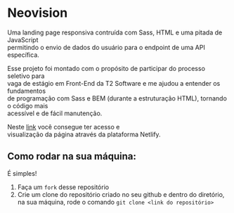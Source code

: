 # Neovision
Uma landing page responsiva contruída com Sass, HTML e uma pitada de JavaScript   
permitindo o envio de dados do usuário para o endpoint de uma API específica.  

Esse projeto foi montado com o propósito de participar do processo seletivo para  
vaga de estágio em Front-End da T2 Software e me ajudou a entender os fundamentos  
de programação com Sass e BEM (durante a estruturação HTML), tornando o código mais  
acessível e de fácil manutenção.

Neste [link](https://neovision.netlify.app/) você consegue ter acesso e  
visualização da página através da plataforma Netlify. 

## Como rodar na sua máquina:
É simples!

1. Faça um `fork` desse repositório 
2. Crie um clone do repositório criado no seu github e dentro do diretório,     
na sua máquina, rode o comando `git clone <link do repositório>`
